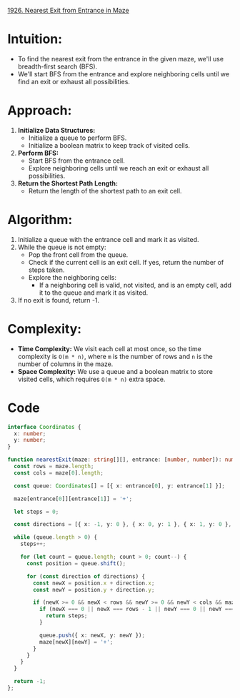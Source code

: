 [1926. Nearest Exit from Entrance in Maze](https://leetcode.com/problems/nearest-exit-from-entrance-in-maze/)

# Intuition:
- To find the nearest exit from the entrance in the given maze, we'll use breadth-first search (BFS).
- We'll start BFS from the entrance and explore neighboring cells until we find an exit or exhaust all possibilities.

# Approach:
1. **Initialize Data Structures:**
   - Initialize a queue to perform BFS.
   - Initialize a boolean matrix to keep track of visited cells.
2. **Perform BFS:**
   - Start BFS from the entrance cell.
   - Explore neighboring cells until we reach an exit or exhaust all possibilities.
3. **Return the Shortest Path Length:**
   - Return the length of the shortest path to an exit cell.

# Algorithm:
1. Initialize a queue with the entrance cell and mark it as visited.
2. While the queue is not empty:
   - Pop the front cell from the queue.
   - Check if the current cell is an exit cell. If yes, return the number of steps taken.
   - Explore the neighboring cells:
     - If a neighboring cell is valid, not visited, and is an empty cell, add it to the queue and mark it as visited.
3. If no exit is found, return -1.

# Complexity:
- **Time Complexity:** We visit each cell at most once, so the time complexity is `O(m * n)`, where `m` is the number of rows and `n` is the number of columns in the maze.
- **Space Complexity:** We use a queue and a boolean matrix to store visited cells, which requires `O(m * n)` extra space.

# Code
```typescript
interface Coordinates {
  x: number;
  y: number;
}

function nearestExit(maze: string[][], entrance: [number, number]): number {
  const rows = maze.length;
  const cols = maze[0].length;

  const queue: Coordinates[] = [{ x: entrance[0], y: entrance[1] }];

  maze[entrance[0]][entrance[1]] = '+';

  let steps = 0;

  const directions = [{ x: -1, y: 0 }, { x: 0, y: 1 }, { x: 1, y: 0 }, { x: 0, y: -1 }];

  while (queue.length > 0) {
    steps++;

    for (let count = queue.length; count > 0; count--) {
      const position = queue.shift();

      for (const direction of directions) {
        const newX = position.x + direction.x;
        const newY = position.y + direction.y;

        if (newX >= 0 && newX < rows && newY >= 0 && newY < cols && maze[newX][newY] === '.') {
          if (newX === 0 || newX === rows - 1 || newY === 0 || newY === cols - 1) {
            return steps;
          }

          queue.push({ x: newX, y: newY });
          maze[newX][newY] = '+';
        }
      }
    }
  }

  return -1;
};
```
